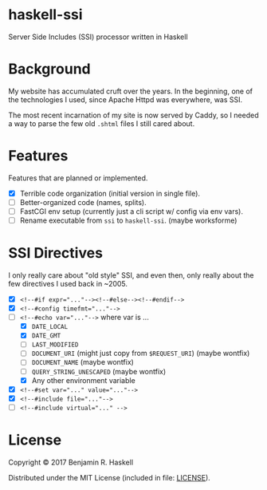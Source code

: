 # haskell-ssi

Server Side Includes (SSI) processor written in Haskell

# Background

My website has accumulated cruft over the years.  In the beginning, one of the
technologies I used, since Apache Httpd was everywhere, was SSI.

The most recent incarnation of my site is now served by Caddy, so I needed a
way to parse the few old `.shtml` files I still cared about.

# Features

Features that are planned or implemented.

- [x] Terrible code organization (initial version in single file).
- [ ] Better-organized code (names, splits).
- [ ] FastCGI env setup (currently just a cli script w/ config via env vars).
- [ ] Rename executable from `ssi` to `haskell-ssi`. (maybe worksforme)

# SSI Directives

I only really care about "old style" SSI, and even then, only really about the
few directives I used back in ~2005.

- [x] `<!--#if expr="..."--><!--#else--><!--#endif-->`
- [x] `<!--#config timefmt="..."-->`
- [ ] `<!--#echo var="..."-->` where var is ...
  - [x] `DATE_LOCAL`
  - [x] `DATE_GMT`
  - [ ] `LAST_MODIFIED`
  - [ ] `DOCUMENT_URI` (might just copy from `$REQUEST_URI`) (maybe wontfix)
  - [ ] `DOCUMENT_NAME` (maybe wontfix)
  - [ ] `QUERY_STRING_UNESCAPED` (maybe wontfix)
  - [x] Any other environment variable
- [x] `<!--#set var="..." value="..."-->`
- [x] `<!--#include file="..."-->`
- [ ] `<!--#include virtual="..." -->`

# License

Copyright © 2017 Benjamin R. Haskell

Distributed under the MIT License (included in file: [LICENSE](LICENSE)).
